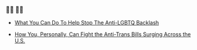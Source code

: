 ### 🏳️‍🌈  🏳️‍⚧️ 

* [What You Can Do To Help Stop The Anti-LGBTQ Backlash](https://github.com/fight-against-hate/fight-against-hate/blob/main/action-plans/What-You-Can-Do-To-Help-Stop-The-Anti-LGBTQ-Backlash.md)

* [How You, Personally, Can Fight the Anti-Trans Bills Surging Across the U.S.](https://www.vice.com/en/article/bvzge5/how-to-fight-anti-trans-bills-legislation-united-states-activism)

